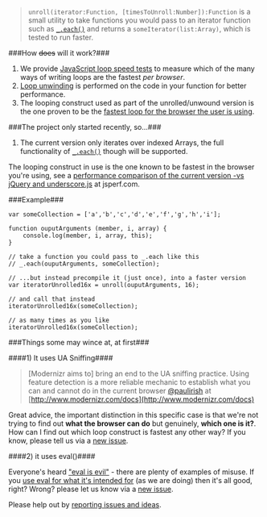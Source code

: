 > `unroll(iterator:Function, [timesToUnroll:Number]):Function` is a small utility to take functions you would pass to an iterator function such as [`_.each()`](http://documentcloud.github.com/underscore/#each) and returns a `someIterator(list:Array)`, which is tested to run faster.

###How ~~does~~ will it work?###

1. We provide [JavaScript loop speed tests](http://jsperf.com/different-kinds-of-loop/2#run) to measure which of the many ways of writing loops are the fastest *per browser*.
1. [Loop unwinding](http://en.wikipedia.org/wiki/Loop_unwinding) is performed on the code in your function for better performance.
1. The looping construct used as part of the unrolled/unwound version is the one proven to be the [fastest loop for the browser the user is using](http://jsperf.com/different-kinds-of-loop/2#run).

###The project only started recently, so...###

1. The current version only iterates over indexed Arrays, the full functionality of [`_.each()`](http://documentcloud.github.com/underscore/#each) though will be supported.

The looping construct in use is the one known to be fastest in the browser you're using, see a [performance comparison of the current version -vs jQuery and underscore.js](http://jsperf.com/precompiled-each-iterators/5#run) at jsperf.com.

###Example###

	var someCollection = ['a','b','c','d','e','f','g','h','i'];

	function ouputArguments (member, i, array) {
		console.log(member, i, array, this);
	}

	// take a function you could pass to _.each like this
	// _.each(ouputArguments, someCollection);
	
	// ...but instead precompile it (just once), into a faster version
	var iteratorUnrolled16x = unroll(ouputArguments, 16);
	
	// and call that instead
	iteratorUnrolled16x(someCollection);
	
	// as many times as you like
	iteratorUnrolled16x(someCollection);

###Things some may wince at, at first###

####1) It uses UA Sniffing####

> [Modernizr aims to] bring an end to the UA sniffing practice. Using feature detection is a more reliable mechanic to establish what you can and cannot do in the current browser
> [@paulirish](https://github.com/paulirish) at [http://www.modernizr.com/docs](http://www.modernizr.com/docs)

Great advice, the important distinction in this specific case is that we're not trying to find out **what the browser can do** but genuinely, **which one is it?**. How can I find out which loop construct is fastest any other way? If you know, please tell us via a [new issue](https://github.com/JamieMason/Precompiled-each-Iterators/issues/new). 

####2) it uses eval()####

Everyone's heard ["eval is evil"](http://blogs.msdn.com/b/ericlippert/archive/2003/11/01/53329.aspx) - there are plenty of examples of misuse. If you [use eval for what it's intended for](http://berniesumption.com/software/eval-considered-useful/) (as we are doing) then it's all good, right? Wrong? please let us know via a [new issue](https://github.com/JamieMason/Precompiled-each-Iterators/issues/new).

Please help out by [reporting issues and ideas](https://github.com/JamieMason/Precompiled-each-Iterators/issues).